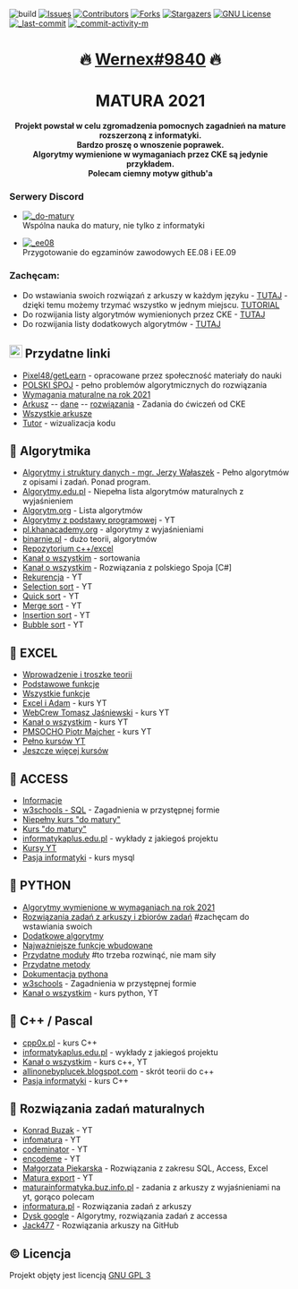 ![build][build-shield]
[![Issues][issues-shield]][issues-url]
[![Contributors][contributors-shield]][contributors-url]
[![Forks][forks-shield]][forks-url]
[![Stargazers][stars-shield]][stars-url]
[![GNU License][license-shield]][license-url]
[![_last-commit]][commit]
[![_commit-activity-m]][commits]
  
<h1 align="center"> 🔥 <a href="https://discord.com/users/596478466849767475/">Wernex#9840</a> 🔥 </h1>

<h1 align="center"> MATURA 2021 </h1>

<p align="center"><b>Projekt powstał w celu zgromadzenia pomocnych zagadnień na mature rozszerzoną z informatyki. <br>
Bardzo proszę o wnoszenie poprawek.<br>
Algorytmy wymienione w wymaganiach przez CKE są jedynie przykładem.<br>
Polecam ciemny motyw github'a</b></p>

### Serwery Discord
  - [![_do-matury]][do-matury]  
    Wspólna nauka do matury, nie tylko z informatyki

  - [![_ee08]][ee08]  
    Przygotowanie do egzaminów zawodowych EE.08 i EE.09
    
### Zachęcam:
- Do wstawiania swoich rozwiązań z arkuszy w każdym języku - [TUTAJ](https://github.com/wernexnrs/MATURA-INFORMATYKA/blob/master/dzialy/zadania_arkusze.md) - dzięki temu możemy trzymać wszystko w jednym miejscu. [TUTORIAL](https://www.youtube.com/watch?v=nT8KGYVurIU)
- Do rozwijania listy algorytmów wymienionych przez CKE - [TUTAJ](https://github.com/wernexnrs/MATURA-INFORMATYKA/blob/master/dzialy/algorytmy_wymagania.md)
- Do rozwijania listy dodatkowych algorytmów - [TUTAJ](https://github.com/wernexnrs/MATURA-INFORMATYKA/blob/master/dzialy/dodatkowe_algorytmy.md)

## <img src="https://github.githubassets.com/images/icons/emoji/unicode/1f517.png" height="23px" width="23px"> Przydatne linki

* [Pixel48/getLearn](https://github.com/Pixel48/getLearn) - opracowane przez społeczność materiały do nauki
* [POLSKI SPOJ](https://pl.spoj.com/) - pełno problemów algorytmicznych do rozwiązania
* [Wymagania maturalne na rok 2021](http://cke.gov.pl/images/_EGZAMIN_MATURALNY_OD_2015/Informatory/2015/aneks/Aneks_2021_informatyka_EM_niewidomi.pdf)
* [Arkusz](https://cke.gov.pl/images/_EGZAMIN_MATURALNY_OD_2015/Materialy/Zbiory_zadan/Matura_Zbi%C3%B3r_zada%C5%84_Informatyka.pdf) -- [dane](https://cke.gov.pl/images/_EGZAMIN_MATURALNY_OD_2015/Materialy/Zbiory_zadan/inf-pr-dane.zip) -- [rozwiązania](https://cke.gov.pl/images/_EGZAMIN_MATURALNY_OD_2015/Materialy/Zbiory_zadan/inf-pr-rozwiazania.zip) - Zadania do ćwiczeń od CKE
* [Wszystkie arkusze](https://arkusze.pl/informatyka-matura-poziom-rozszerzony/)
* [Tutor](http://pythontutor.com/) - wizualizacja kodu

## :wrench: Algorytmika

* [Algorytmy i struktury danych - mgr. Jerzy Wałaszek](https://eduinf.waw.pl/inf/alg/001_search/index.php) - Pełno algorytmów z opisami i zadań. Ponad program.
* [Algorytmy.edu.pl](http://www.algorytm.edu.pl/algorytmy-maturalne.html) - Niepełna lista algorytmów maturalnych z wyjaśnieniem
* [Algorytm.org](http://www.algorytm.org/algorytmy/) - Lista algorytmów
* [Algorytmy z podstawy programowej](https://www.youtube.com/playlist?list=PLpEP9TjZ__-Ff6YYZSZ0EAd54AdVFXOf5) - YT
* [pl.khanacademy.org](https://pl.khanacademy.org/computing/computer-science/algorithms) - algorytmy z wyjaśnieniami
* [binarnie.pl](https://binarnie.pl/category/matura-z-informatyki-nauka/) - dużo teorii, algorytmów
* [Repozytorium c++/excel](https://github.com/mazxaxz/matura-informatyka-all-in-one)
* [Kanał o wszystkim](https://www.youtube.com/watch?v=uySyv8St9aw&list=PL6aekdNhY7DAK6UraEDhxhMng89wrO9y9) - sortowania
* [Kanał o wszystkim](https://www.youtube.com/watch?v=UFOqUCpAUZY&list=PL6aekdNhY7DCOVVTixns3ZfOfw9xFn-Rx) - Rozwiązania z polskiego Spoja [C#]
* [Rekurencja](https://www.youtube.com/watch?v=Pd7blw4A0qg&list=PLikGmVz62acwbr4aohYmEpv1YX7DWJnmP) - YT
* [Selection sort](https://www.youtube.com/watch?v=Ns4TPTC8whw&list=PLikGmVz62acwaYlZymm3mgPsN9Ogr4m1x) - YT
* [Quick sort](https://www.youtube.com/watch?v=ywWBy6J5gz8&list=PLikGmVz62acx1SbJ8UUYkniRo2HbVpIOw) - YT
* [Merge sort](https://www.youtube.com/watch?v=XaqR3G_NVoo&list=PLikGmVz62acwGzui7mSFReGzpbuF1IPaM) - YT
* [Insertion sort](https://www.youtube.com/watch?v=ROalU379l3U&list=PLikGmVz62acywhDHJy-91TA4HXGc5cqz1) - YT
* [Bubble sort](https://www.youtube.com/watch?v=uJLwnsLn0_Q&list=PLikGmVz62aczkKRmociYK8Uzix1Mnf21p) - YT

## :green_book: EXCEL

* [Wprowadzenie i troszke teorii](https://www.korepetycjezinformatyki.pl/arkusz-kalkulacyjny/)
* [Podstawowe funkcje](https://calculatic.pl/poradnik/podstawowe-funkcje-excela/)
* [Wszystkie funkcje](https://support.microsoft.com/pl-pl/office/funkcje-programu-excel-wed%C5%82ug-kategorii-5f91f4e9-7b42-46d2-9bd1-63f26a86c0eb)
* [Excel i Adam](https://www.youtube.com/playlist?list=PL16E33B75DED3E944) - kurs YT
* [WebCrew Tomasz Jaśniewski](https://www.youtube.com/playlist?list=PLKmH7u1gA9hr0U59uCEDhr_G2Yn2yV0M5) - kurs YT
* [Kanał o wszystkim](https://www.youtube.com/watch?v=msEff53_htw&list=PL6aekdNhY7DAh6BDzprcOWo0qj9J7-vdH) - kurs YT
* [PMSOCHO Piotr Majcher](https://www.youtube.com/channel/UC0v0AUvV3vy0WFTkGl28wMA/videos) - kurs YT
* [Pełno kursów YT](https://www.youtube.com/watch?v=PU8ACyYxJBk&list=PLikGmVz62aczV-1qWC2oQtL_Tod8bkXGv)
* [Jeszcze więcej kursów](https://www.youtube.com/watch?v=tuk99Sgc6Fw&list=PLoyECfvEFOjbdwpIOtm_8PFzB_CPAD2_H)

## :orange_book: ACCESS

* [Informacje](https://support.microsoft.com/pl-pl/access)
* [w3schools - SQL](https://www.w3schools.com/sql/) - Zagadnienia w przystępnej formie
* [Niepełny kurs "do matury"](https://www.youtube.com/playlist?list=PLKmH7u1gA9hpm3ZqWhsn2XvGAeX3b9SM0)
* [Kurs "do matury"](https://www.youtube.com/playlist?list=PLiG7bZwihoShBM1xR0K_st-QyxJyq5iWl)
* [informatykaplus.edu.pl](http://www.informatykaplus.edu.pl/infp.php/bazy_danych_wyklady.html) - wykłady z jakiegoś projektu
* [Kursy YT](https://www.youtube.com/watch?v=vrtNPp2r6qQ&list=PLikGmVz62aczN2wx5NFGtJxRgux0lXuCM)
* [Pasja informatyki](https://www.youtube.com/watch?v=99JAI24Zd24&list=PLOYHgt8dIdoymv-Wzvs8M-OsKFD31VTVZ) - kurs mysql

## :blue_book: PYTHON

* [Algorytmy wymienione w wymaganiach na rok 2021](https://github.com/wernexnrs/MATURA-INFORMATYKA/blob/master/dzialy/algorytmy_wymagania.md)
* [Rozwiązania zadań z arkuszy i zbiorów zadań](https://github.com/wernexnrs/MATURA-INFORMATYKA/blob/master/dzialy/zadania_arkusze.md) #zachęcam do wstawiania swoich
* [Dodatkowe algorytmy](https://github.com/wernexnrs/MATURA-INFORMATYKA/blob/master/dzialy/dodatkowe_algorytmy.md)
* [Najważniejsze funkcje wbudowane](https://github.com/wernexnrs/MATURA-INFORMATYKA/blob/master/dzialy/funkcje_wbudowane.md)
* [Przydatne moduły](https://github.com/wernexnrs/MATURA-INFORMATYKA/blob/master/dzialy/biblioteki.md) #to trzeba rozwinąć, nie mam siły
* [Przydatne metody](https://github.com/wernexnrs/MATURA-INFORMATYKA/tree/master/dzialy/metody.md)
* [Dokumentacja pythona](https://docs.python.org/3/)
* [w3schools](https://www.w3schools.com/python/default.asp) - Zagadnienia w przystępnej formie
* [Kanał o wszystkim](https://www.youtube.com/watch?v=vek4MqPGvVU&list=PL6aekdNhY7DBGiMXnmBYjImq_vW32QftK) - kurs python, YT

## :closed_book: C++ / Pascal

* [cpp0x.pl](https://cpp0x.pl/kursy/) - kurs C++
* [informatykaplus.edu.pl](http://informatykaplus.edu.pl/infp.php/algorytmika_programowanie_kursy.html) - wykłady z jakiegoś projektu
* [Kanał o wszystkim](https://www.youtube.com/watch?v=cMtg4bpKI9w&list=PL6aekdNhY7DAkl9D3i55ppfwOpeSqIsh9) - kurs c++, YT
* [allinonebyplucek.blogspot.com](https://allinonebyplucek.blogspot.com/p/informatyka-c.html) - skrót teorii do c++
* [Pasja informatyki](https://www.youtube.com/watch?v=ErOzmh3BiXU&list=PLOYHgt8dIdoxx0Y5wzs7CFpmBzb40PaDo) - kurs C++

## :notebook: Rozwiązania zadań maturalnych

* [Konrad Buzak](https://www.youtube.com/user/genek72gmail/videos) - YT
* [infomatura](https://www.youtube.com/channel/UClzG_Qs0EPVJnbPEoVuDrZA/videos) - YT
* [codeminator](https://www.youtube.com/channel/UC_2wsz5jrtHBixjGTKupBSg/videos) - YT
* [encodeme](https://www.youtube.com/channel/UCAgkC-bNToPAUqHZXRCuUUA/videos) - YT
* [Małgorzata Piekarska](https://www.youtube.com/channel/UCdQEVPEepyZC0ewLTNrknOA/videos) - Rozwiązania z zakresu SQL, Access, Excel
* [Matura export](https://www.youtube.com/channel/UCXgCS0R1YH60P51jkrq1FsQ/playlists) - YT
* [maturainformatyka.buz.info.pl](https://maturainformatyka.buz.info.pl/) - zadania z arkuszy z wyjaśnieniami na yt, gorąco polecam
* [informatura.pl](http://informatura.pl/rozwiazania) - Rozwiązania zadań z arkuszy
* [Dysk google](https://drive.google.com/drive/folders/13Fs_7YpmVpXV-IkYjDcUBLdQQkdditpx) - Algorytmy, rozwiązania zadań z accessa
* [Jack477](https://github.com/Jack477/Arkusze_informatyka_Python) - Rozwiązania arkuszy na GitHub

## :copyright: Licencja
Projekt objęty jest licencją [GNU GPL 3](https://github.com/wernexnrs/MATURA-INFORMATYKA/blob/master/LICENSE)

[contributors-shield]: https://img.shields.io/github/contributors/wernexnrs/MATURA-INFORMATYKA.svg?style=for-the-badge
[contributors-url]: https://github.com/wernexnrs/MATURA-INFORMATYKA/graphs/contributors

[forks-shield]: https://img.shields.io/github/forks/wernexnrs/MATURA-INFORMATYKA.svg?style=for-the-badge
[forks-url]: https://github.com/wernexnrs/MATURA-INFORMATYKA/network/members

[stars-shield]: https://img.shields.io/github/stars/wernexnrs/MATURA-INFORMATYKA.svg?style=for-the-badge
[stars-url]: https://github.com/wernexnrs/MATURA-INFORMATYKA/stargazers

[issues-shield]: https://img.shields.io/github/issues/wernexnrs/MATURA-INFORMATYKA.svg?style=for-the-badge
[issues-url]: https://github.com/wernexnrs/MATURA-INFORMATYKA/issues

[build-shield]: https://img.shields.io/badge/build-in%20progress-yellow?style=for-the-badge

[license-shield]: https://img.shields.io/github/license/wernexnrs/MATURA-INFORMATYKA.svg?style=for-the-badge
[license-url]: https://github.com/wernexnrs/MATURA-INFORMATYKA/blob/master/LICENSE

[_do-matury]: https://shields.io/discord/796048059507015732?label=Do%20matury&logo=discord&style=social&link=https://discord.gg/3hyj3kXQkt
[do-matury]: https://discord.gg/3hyj3kXQkt

[_ee08]: https://shields.io/discord/723560181996191914?label=EE.08%2FEE.09&logo=discord&style=social&link=https://discord.gg/RJMZQEC
[ee08]: https://discord.gg/RJMZQEC

[commit]: https://github.com/wernexnrs/MATURA-INFORMATYKA/commit
[commits]: https://github.com/wernexnrs/MATURA-INFORMATYKA/commits/master

[_commit-activity-m]: https://img.shields.io/github/commit-activity/m/wernexnrs/MATURA-INFORMATYKA.svg?style=for-the-badge
[_commit-activity-w]: https://img.shields.io/github/commit-activity/w/wernexnrs/MATURA-INFORMATYKA.svg?style=for-the-badge
[_commit-activity-y]: https://img.shields.io/github/commit-activity/y/wernexnrs/MATURA-INFORMATYKA.svg?style=for-the-badge
[_contributors]: https://img.shields.io/github/all-contributors/wernexnrs/MATURA-INFORMATYKA.svg?style=for-the-badge
[_last-commit]: https://shields.io/github/last-commit/wernexnrs/MATURA-INFORMATYKA.svg?style=for-the-badge
[_repo-size]: https://shields.io/github/repo-size/wernexnrs/MATURA-INFORMATYKA.svg?style=for-the-badge
[zip]: https://github.com/wernexnrs/MATURA-INFORMATYKA/archive/master.zip
